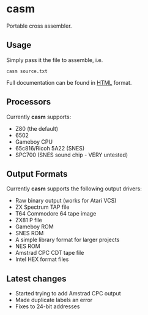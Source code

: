 # casm

Portable cross assembler.

## Usage

Simply pass it the file to assemble, i.e.

`casm source.txt`

Full documentation can be found in [HTML](https://htmlpreview.github.io/?https://github.com/noddybox/casm/blob/master/doc/casm.html) format.

## Processors

Currently **casm** supports:

* Z80 (the default)
* 6502
* Gameboy CPU
* 65c816/Ricoh 5A22 (SNES)
* SPC700 (SNES sound chip - VERY untested)


## Output Formats

Currently **casm** supports the following output drivers:

* Raw binary output (works for Atari VCS)
* ZX Spectrum TAP file
* T64 Commodore 64 tape image
* ZX81 P file
* Gameboy ROM
* SNES ROM
* A simple library format for larger projects
* NES ROM
* Amstrad CPC CDT tape file
* Intel HEX format files

## Latest changes

* Started trying to add Amstrad CPC output
* Made duplicate labels an error
* Fixes to 24-bit addresses
